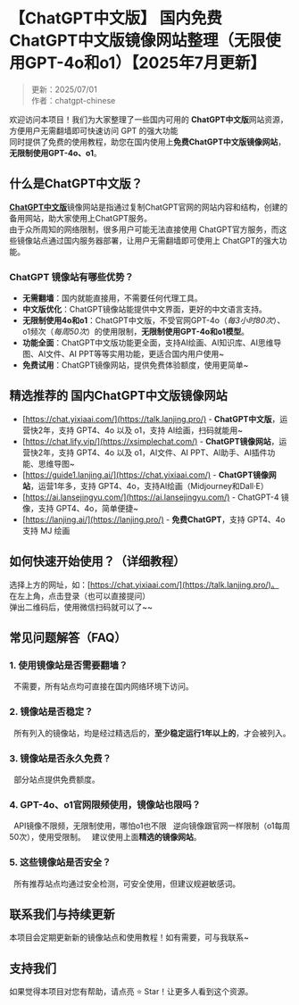 # 【ChatGPT中文版】 国内免费 ChatGPT中文版镜像网站整理（无限使用GPT-4o和o1）【2025年7月更新】

> 更新：2025/07/01   
> 作者：chatgpt-chinese 

欢迎访问本项目！我们为大家整理了一些国内可用的 **ChatGPT中文版**网站资源，方便用户无需翻墙即可快速访问 GPT 的强大功能   
同时提供了免费的使用教程，助您在国内使用上**免费ChatGPT中文版镜像网站**，**无限制使用GPT-4o、o1**。

## 什么是ChatGPT中文版？

[**ChatGPT中文版**](https://talk.lanjing.pro)镜像网站是指通过复制ChatGPT官网的网站内容和结构，创建的备用网站，助大家使用上ChatGPT服务。<br />
由于众所周知的网络限制，很多用户可能无法直接使用 ChatGPT官方服务，而这些镜像站点通过国内服务器部署，让用户无需翻墙即可使用上 ChatGPT的强大功能。

### ChatGPT 镜像站有哪些优势？

- **无需翻墙**：国内就能直接用，不需要任何代理工具。
- **中文版优化**：ChatGPT镜像站能提供中文界面，更好的中文语言支持。
- **无限制使用4o和o1**：ChatGPT中文版，不受官网GPT-4o（_每3小时80次_）、o1频次（_每周50次_）的使用限制，**无限制使用GPT-4o和o1模型**。
- **功能全面**：ChatGPT中文版功能更全面，支持AI绘画、AI知识库、AI思维导图、AI文件、AI PPT等等实用功能，更适合国内用户使用~
- **免费试用**：ChatGPT镜像网站，提供免费体验额度，使用更简单~

## 精选推荐的 国内ChatGPT中文版镜像网站

- [https://chat.yixiaai.com/](https://talk.lanjing.pro/) - **ChatGPT中文版**，运营快2年，支持 GPT4、4o 以及 o1，支持 AI绘画，扫码就能用~
- [https://chat.lify.vip/](https://xsimplechat.com/) - **ChatGPT镜像网站**，运营快2年，支持 GPT4、4o 以及 o1，AI文件、AI PPT、AI助手、AI插件功能、思维导图~
- [https://guide1.lanjing.ai/](https://chat.yixiaai.com/) - **ChatGPT镜像网站**，运营1年多，支持 GPT4、4o，支持AI绘画（Midjourney和Dall·E）
- [https://ai.lansejingyu.com/](https://ai.lansejingyu.com/) - ChatGPT-4 镜像，支持 GPT4、4o，简单便捷~
- [https://lanjing.ai/](https://lanjing.pro/) - **免费ChatGPT**，支持 GPT4、4o 支持 MJ 绘画

## 如何快速开始使用？（详细教程）
  选择上方的网址，如：[https://chat.yixiaai.com/](https://talk.lanjing.pro/)。   
  在左上角，点击登录（也可以直接提问）   
  弹出二维码后，使用微信扫码就可以了~~

## 常见问题解答（FAQ）
### 1. 使用镜像站是否需要翻墙？
&nbsp;&nbsp;不需要，所有站点均可直接在国内网络环境下访问。
  
### 2. 镜像站是否稳定？
&nbsp;&nbsp;所有列入的镜像站，均是经过精选后的，**至少稳定运行1年以上的**，才会被列入。

### 3. 镜像站是否永久免费？
&nbsp;&nbsp;部分站点提供免费额度。

### 4. GPT-4o、o1官网限频使用，镜像站也限吗？
&nbsp;&nbsp;API镜像不限频，无限制使用，哪怕o1也不限
&nbsp;&nbsp;逆向镜像跟官网一样限制（o1每周50次），使用受限制。
&nbsp;&nbsp;建议使用上面**精选的镜像网站**。

### 5. 这些镜像站是否安全？
&nbsp;&nbsp;所有推荐站点均通过安全检测，可安全使用，但建议规避敏感词。

## 联系我们与持续更新
本项目会定期更新新的镜像站点和使用教程！如有需要，可与我联系~

## 支持我们
如果觉得本项目对您有帮助，请点亮 ⭐ Star！让更多人看到这个资源。
